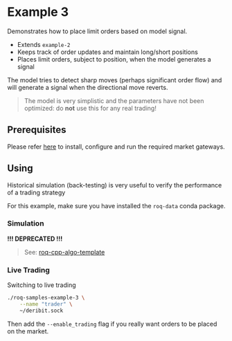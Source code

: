 # Example 3

Demonstrates how to place limit orders based on model signal.

* Extends `example-2`
* Keeps track of order updates and maintain long/short positions
* Places limit orders, subject to position, when the model generates a signal

The model tries to detect sharp moves (perhaps significant order flow) and will
generate a signal when the directional move reverts.

> The model is very simplistic and the parameters have not been optimized:
> do **not** use this for any real trading!


## Prerequisites

Please refer [here](../../../../README.md#gateways-install-configure-run) to
install, configure and run the required market gateways.


## Using

Historical simulation (back-testing) is very useful to verify the performance of
a trading strategy

For this example, make sure you have installed the `roq-data` conda package.

### Simulation

**!!! DEPRECATED !!!**

> See: [roq-cpp-algo-template](https://github.com/roq-trading/roq-cpp-algo-template)

### Live Trading

Switching to live trading

```bash
./roq-samples-example-3 \
    --name "trader" \
    ~/deribit.sock
```

Then add the `--enable_trading` flag if you really want orders to be placed on
the market.
